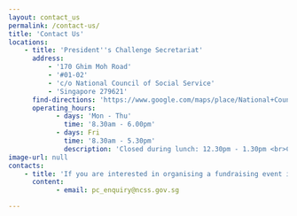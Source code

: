 ```yaml
---
layout: contact_us
permalink: /contact-us/
title: 'Contact Us'
locations:
    - title: 'President''s Challenge Secretariat'
      address:
          - '170 Ghim Moh Road'
          - '#01-02'
          - 'c/o National Council of Social Service'
          - 'Singapore 279621'
      find-directions: 'https://www.google.com/maps/place/National+Council+of+Social+Service/@1.3110517,103.7867444,17z/data=!4m5!3m4!1s0x31da1465952cddbd:0x896b5ee2ccfeb12b!8m2!3d1.3120117!4d103.7891548'
      operating_hours:
            - days: 'Mon - Thu'
              time: '8.30am - 6.00pm'
            - days: Fri
              time: '8.30am - 5.30pm'
              description: 'Closed during lunch: 12.30pm - 1.30pm <br>Closed on Weekends and Public Holidays'
image-url: null
contacts:
    - title: 'If you are interested in organising a fundraising event in support of President’s Challenge or just want to know more about us, drop us an email at'
      content:
            - email: pc_enquiry@ncss.gov.sg

---
```


